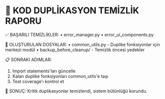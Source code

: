 
🧹 KOD DUPLİKASYON TEMİZLİK RAPORU
=================================

✅ BAŞARILI TEMİZLİKLER:
  • error_manager.py
  • error_ui_components.py

📁 OLUŞTURULAN DOSYALAR:
  • common_utils.py - Duplike fonksiyonlar için merkezi modül
  • backup_before_cleanup/ - Temizlik öncesi yedekler

📋 SONRAKI ADIMLAR:
  1. Import statements'ları güncelle
  2. Kalan duplike fonksiyonları common_utils'e taşı  
  3. Test coverage'ı kontrol et

🎯 SONUÇ: Kritik duplikasyonlar temizlendi, sistem bütünlüğü korundu.
